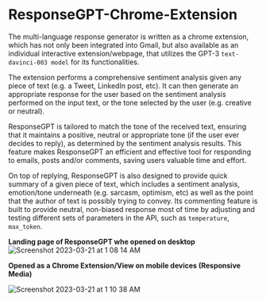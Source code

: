 # ResponseGPT-Chrome-Extension

The multi-language response generator is written as a chrome extension, which has not only been integrated into Gmail, but also available as an individual interactive extension/webpage, that utilizes the GPT-3 `text-davinci-003 model` for its functionalities.

The extension performs a comprehensive sentiment analysis given any piece of text (e.g. a Tweet, LinkedIn post, etc). It can then generate an appropriate response for the user based on the sentiment analysis performed on the input text, or the tone selected by the user (e.g. creative or neutral).

ResponseGPT is tailored to match the tone of the received text, ensuring that it maintains a positive, neutral or appropriate tone (if the user ever decides to reply), as determined by the sentiment analysis results. This feature makes ResponseGPT an efficient and effective tool for responding to emails, posts and/or comments, saving users valuable time and effort.

On top of replying, ResponseGPT is also designed to provide quick summary of a given piece of text, which includes a sentiment analysis, emotion/tone underneath (e.g. sarcasm, optimism, etc) as well as the point that the author of text is possibly trying to convey. Its commenting feature is built to provide neutral, non-biased response most of time by adjusting and testing different sets of parameters in the API, such as `temperature`, `max_token`.

**Landing page of ResponseGPT whe opened on desktop**
![Screenshot 2023-03-21 at 1 08 14 AM](https://user-images.githubusercontent.com/110600178/226548694-756913ea-6ef8-47cd-a5ed-a9034d7aff95.png)

**Opened as a Chrome Extension/View on mobile devices (Responsive Media)**

![Screenshot 2023-03-21 at 1 10 38 AM](https://user-images.githubusercontent.com/110600178/226549322-b6a24a28-b1b8-4bad-b6a1-b0425e782b19.png)
